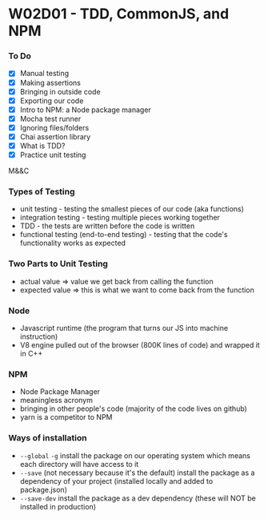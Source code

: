 # W02D01 - TDD, CommonJS, and NPM

### To Do
- [x] Manual testing
- [x] Making assertions
- [x] Bringing in outside code
- [x] Exporting our code
- [x] Intro to NPM: a Node package manager
- [x] Mocha test runner
- [x] Ignoring files/folders
- [x] Chai assertion library
- [x] What is TDD?
- [x] Practice unit testing

M&&C

### Types of Testing
* unit testing - testing the smallest pieces of our code (aka functions)
* integration testing - testing multiple pieces working together
* TDD - the tests are written before the code is written
* functional testing (end-to-end testing) - testing that the code's functionality works as expected


### Two Parts to Unit Testing
* actual value => value we get back from calling the function
* expected value => this is what we want to come back from the function

### Node
* Javascript runtime (the program that turns our JS into machine instruction)
* V8 engine pulled out of the browser (800K lines of code) and wrapped it in C++

### NPM
* Node Package Manager
* meaningless acronym
* bringing in other people's code (majority of the code lives on github)
* yarn is a competitor to NPM

### Ways of installation
* `--global` `-g` install the package on our operating system which means each directory will have access to it
* `--save` (not necessary because it's the default) install the package as a dependency of your project (installed locally and added to package.json)
* `--save-dev` install the package as a dev dependency (these will NOT be installed in production)



